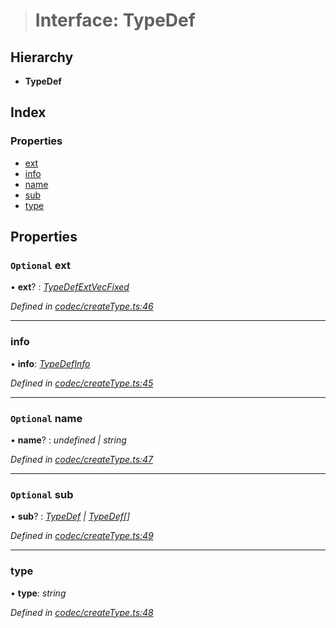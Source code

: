 > # Interface: TypeDef

## Hierarchy

* **TypeDef**

## Index

### Properties

* [ext](_codec_createtype_.typedef.md#optional-ext)
* [info](_codec_createtype_.typedef.md#info)
* [name](_codec_createtype_.typedef.md#optional-name)
* [sub](_codec_createtype_.typedef.md#optional-sub)
* [type](_codec_createtype_.typedef.md#type)

## Properties

### `Optional` ext

• **ext**? : *[TypeDefExtVecFixed](_codec_createtype_.typedefextvecfixed.md)*

*Defined in [codec/createType.ts:46](https://github.com/polkadot-js/api/blob/1525d64/packages/types/src/codec/createType.ts#L46)*

___

###  info

• **info**: *[TypeDefInfo](../enums/_codec_createtype_.typedefinfo.md)*

*Defined in [codec/createType.ts:45](https://github.com/polkadot-js/api/blob/1525d64/packages/types/src/codec/createType.ts#L45)*

___

### `Optional` name

• **name**? : *undefined | string*

*Defined in [codec/createType.ts:47](https://github.com/polkadot-js/api/blob/1525d64/packages/types/src/codec/createType.ts#L47)*

___

### `Optional` sub

• **sub**? : *[TypeDef](_codec_createtype_.typedef.md) | [TypeDef](_codec_createtype_.typedef.md)[]*

*Defined in [codec/createType.ts:49](https://github.com/polkadot-js/api/blob/1525d64/packages/types/src/codec/createType.ts#L49)*

___

###  type

• **type**: *string*

*Defined in [codec/createType.ts:48](https://github.com/polkadot-js/api/blob/1525d64/packages/types/src/codec/createType.ts#L48)*